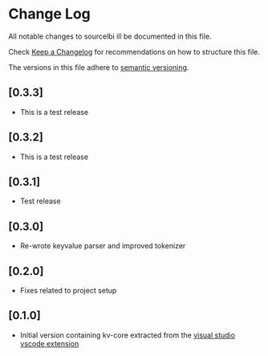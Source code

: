 # Change Log

All notable changes to sourcelbi ill be documented in this file.

Check [Keep a Changelog](http://keepachangelog.com/) for recommendations on how to structure this file.

The versions in this file adhere to [semantic versioning](https://semver.org/).

## [0.3.3]

- This is a test release

## [0.3.2]

- This is a test release

## [0.3.1]

- Test release

## [0.3.0]

- Re-wrote keyvalue parser and improved tokenizer

## [0.2.0]

- Fixes related to project setup

## [0.1.0]

- Initial version containing kv-core extracted from the [visual studio vscode extension](https://github.com/StefanH-AT/Source-Engine-VSCode-Extension)